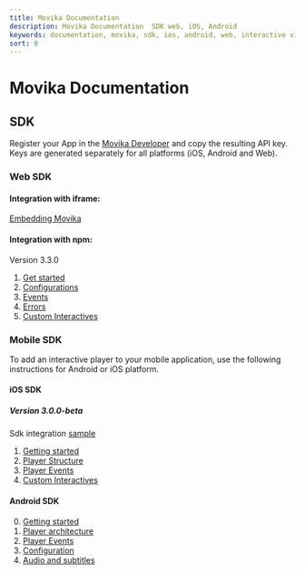 ```yaml
---
title: Movika Documentation
description: Movika Documentation  SDK web, iOS, Android
keywords: documentation, movika, sdk, ios, android, web, interactive video
sort: 0
---
```


# Movika Documentation

## SDK

Register your App in the [Movika Developer](https://developer.movika.com) and copy the resulting API key. Keys are generated separately for all platforms (iOS, Android and Web).

### Web SDK

#### Integration with iframe:

[Embedding Movika](/sdk/web/iframe.md)

#### Integration with npm:

Version 3.3.0

1. [Get started](/sdk/web/get-started.md)
2. [Configurations](/sdk/web/configurations.md)
3. [Events](/sdk/web/events.md)
4. [Errors](/sdk/web/errors.md)
5. [Custom Interactives](sdk/web/custom-interactives.md)

### Mobile SDK

To add an interactive player to your mobile application, use the following instructions
for Android or iOS platform.

#### iOS SDK

##### Version 3.0.0-beta

Sdk integration [sample](https://github.com/movika/movika-sdk-ios/tree/master/Example)

1. [Getting started](/sdk/ios/get-started.md)
2. [Player Structure](/sdk/ios/player-arch.md)
3. [Player Events](/sdk/ios/player-events.md)
4. [Custom Interactives](/sdk/ios/custom-interactive.md)

#### Android SDK

0. [Getting started](/sdk/android/getting-started.md)
1. [Player architecture](/sdk/android/player-arch.md)
2. [Player Events](/sdk/android/player-events.md)
3. [Configuration](/sdk/android/config.md)
4. [Audio and subtitles](/sdk/android/audio-subtitles.md)
